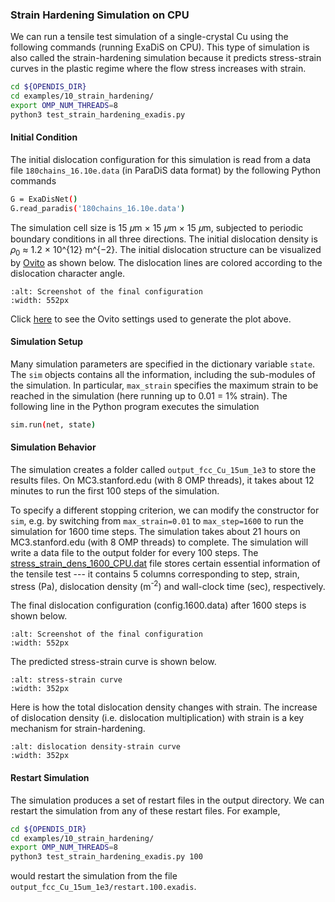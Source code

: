 ### Strain Hardening Simulation on CPU

We can run a tensile test simulation of a single-crystal Cu using the following commands (running ExaDiS on CPU).  This type of simulation is also called the strain-hardening simulation because it predicts stress-strain curves in the plastic regime where the flow stress increases with strain.

```bash
cd ${OPENDIS_DIR}
cd examples/10_strain_hardening/
export OMP_NUM_THREADS=8
python3 test_strain_hardening_exadis.py
```

#### Initial Condition

The initial dislocation configuration for this simulation is read from a data file ```180chains_16.10e.data``` (in ParaDiS data format) by the following Python commands
```bash
G = ExaDisNet()
G.read_paradis('180chains_16.10e.data')
```
The simulation cell size is 15 𝜇m × 15 𝜇m × 15 𝜇m, subjected to periodic boundary conditions in all three directions. The initial dislocation density is 𝜌<sub>0</sub> ≈ 1.2 × 10^{12} m^{−2}.  The initial dislocation structure can be visualized by [Ovito](https://www.ovito.org/) as shown below.  The dislocation lines are colored according to the dislocation character angle.
```{figure} initial_configuration_Ovito.png
:alt: Screenshot of the final configuration
:width: 552px
```
Click [here](./Ovito_settings.png) to see the Ovito settings used to generate the plot above.


#### Simulation Setup

Many simulation parameters are specified in the dictionary variable ```state```.  The ```sim``` objects contains all the information, including the sub-modules of the simulation.  In particular, ```max_strain``` specifies the maximum strain to be reached in the simulation (here running up to 0.01 = 1% strain).  The following line in the Python program executes the simulation
```bash
sim.run(net, state)
```

#### Simulation Behavior
The simulation creates a folder called ```output_fcc_Cu_15um_1e3``` to store the results files.  On MC3.stanford.edu (with 8 OMP threads), it takes about 12 minutes to run the first 100 steps of the simulation.

To specify a different stopping criterion, we can modify the constructor for ```sim```, e.g. by switching from ```max_strain=0.01``` to ```max_step=1600``` to run the simulation for 1600 time steps.  The simulation takes about 21 hours on MC3.stanford.edu (with 8 OMP threads) to complete. The simulation will write a data file to the output folder for every 100 steps.  The [stress_strain_dens_1600_CPU.dat](./stress_strain_dens_1600_CPU.dat) file stores certain essential information of the tensile test --- it contains 5 columns corresponding to step, strain, stress (Pa), dislocation density (m<sup>-2</sup>) and wall-clock time (sec), respectively.

The final dislocation configuration (config.1600.data) after 1600 steps is shown below.
```{figure} CPU_final_configuration_Ovito.png
:alt: Screenshot of the final configuration
:width: 552px
```

The predicted stress-strain curve is shown below.
```{figure} Stress_strain_CPU.png
:alt: stress-strain curve
:width: 352px
```

Here is how the total dislocation density changes with strain.  The increase of dislocation density (i.e. dislocation multiplication) with strain is a key mechanism for strain-hardening.
```{figure} Density_strain_CPU.png
:alt: dislocation density-strain curve
:width: 352px
```

#### Restart Simulation
The simulation produces a set of restart files in the output directory.  We can restart the simulation from any of these restart files.  For example,
```bash
cd ${OPENDIS_DIR}
cd examples/10_strain_hardening/
export OMP_NUM_THREADS=8
python3 test_strain_hardening_exadis.py 100
```
would restart the simulation from the file ```output_fcc_Cu_15um_1e3/restart.100.exadis```.
